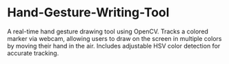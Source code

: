 # Hand-Gesture-Writing-Tool
A real-time hand gesture drawing tool using OpenCV. Tracks a colored marker via webcam, allowing users to draw on the screen in multiple colors by moving their hand in the air. Includes adjustable HSV color detection for accurate tracking.
